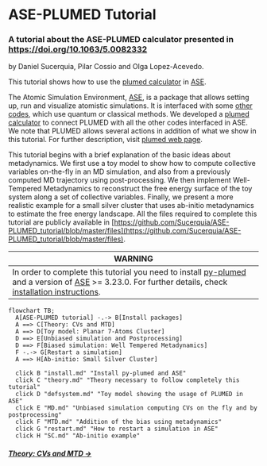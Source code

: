 # ASE-PLUMED Tutorial
### A tutorial about the ASE-PLUMED calculator presented in https://doi.org/10.1063/5.0082332
by Daniel Sucerquia, Pilar Cossio and Olga Lopez-Acevedo.

This tutorial shows how to use the [plumed calculator](https://wiki.fysik.dtu.dk/ase/ase/calculators/plumed.html)
in [ASE](https://wiki.fysik.dtu.dk/ase/).

The Atomic Simulation Environment, [ASE](https://wiki.fysik.dtu.dk/ase/), is a package that allows setting up,
run and visualize atomistic simulations. It is interfaced with some [other codes](https://wiki.fysik.dtu.dk/ase/#supported-calculators),
which use quantum or classical methods.  We developed a [plumed calculator](https://wiki.fysik.dtu.dk/ase/ase/calculators/plumed.html) to connect PLUMED with all the other codes interfaced in ASE.  We note that PLUMED allows several actions in addition of what we show in this tutorial. For further description, visit [plumed web page](http://www.plumed.org/doc). 

This tutorial begins with a brief explanation of the basic ideas about metadynamics. We first use a toy model to show how to compute collective variables on-the-fly in an MD simulation, and also from a previously computed MD trajectory using post-processing. We then implement Well-Tempered Metadynamics to reconstruct the free energy surface of the toy system along a set of collective variables. Finally, we present a more realistic example for a small silver cluster that uses ab-initio metadynamics to estimate the free energy landscape. All the files required to complete this tutorial are publicly available in [https://github.com/Sucerquia/ASE-PLUMED_tutorial/blob/master/files](https://github.com/Sucerquia/ASE-PLUMED_tutorial/blob/master/files).

| **WARNING** |
| ---         |
| In order to complete this tutorial you need to install [py-plumed](https://www.plumed.org/doc-v2.8/user-doc/html/_installation.html#installingpython) and a version of [ASE](https://gitlab.com/ase/ase) >= 3.23.0. For further details, check [installation instructions](install.md).|

```mermaid
flowchart TB;
  A[ASE-PLUMED tutorial] -.-> B[Install packages]
  A ==> C[Theory: CVs and MTD]
  A ==> D[Toy model: Planar 7-Atoms Cluster]
  D ==> E[Unbiased simulation and Postprocessing]
  D ==> F[Biased simulation: Well Tempered Metadynamics]
  F -.-> G[Restart a simulation]
  A ==> H[Ab-initio: Small Silver Cluster]

  click B "install.md" "Install py-plumed and ASE"
  click C "theory.md" "Theory necessary to follow completely this tutorial"
  click D "defsystem.md" "Toy model showing the usage of PLUMED in ASE"
  click E "MD.md" "Unbiased simulation computing CVs on the fly and by postprocessing"
  click F "MTD.md" "Addition of the bias using metadynamics"
  click G "restart.md" "How to restart a simulation in ASE"
  click H "SC.md" "Ab-initio example"
```

##### [Theory: CVs and MTD &rarr;](theory.md)
